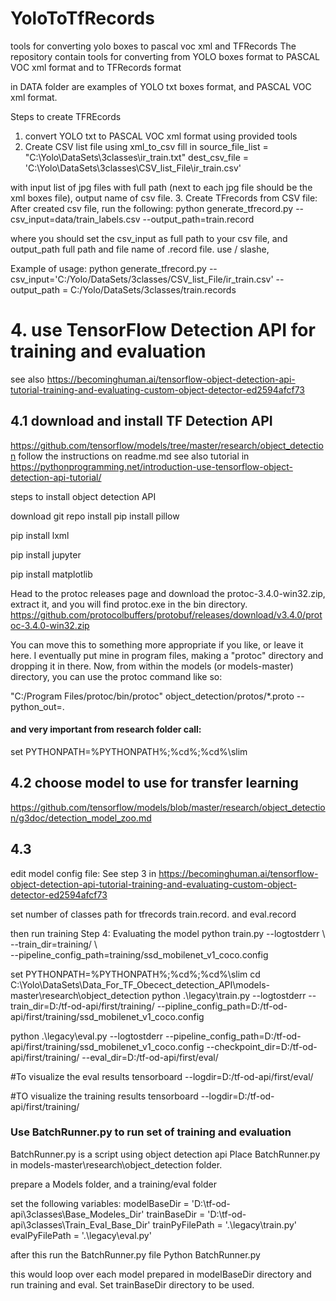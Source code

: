 # YoloToTfRecords
tools for converting yolo boxes to pascal voc xml and TFRecords
The repository contain tools for converting from YOLO boxes format to PASCAL VOC xml format and to TFRecords format

in DATA folder are examples of YOLO txt boxes format, and PASCAL VOC xml format.

Steps to create TFREcords
1. convert YOLO txt to PASCAL VOC xml format using provided tools
2. Create CSV list file using xml_to_csv 
  fill in 
   source_file_list = "C:\\Yolo\\DataSets\\3classes\\ir_train.txt"
  dest_csv_file = 'C:\\Yolo\\DataSets\\3classes\\CSV_list_File\\ir_train.csv'
  
  with input list of jpg files with full path (next to each jpg file should be the xml boxes file), output name of csv file.
3. Create TFrecords from CSV file:
  After created csv file, run the following:
  python generate_tfrecord.py --csv_input=data/train_labels.csv  --output_path=train.record
  
  where you should set the csv_input as full path to your csv file, and output_path full path and file name of .record file.
  use / slashe, 
  
  Example of usage:
   python generate_tfrecord.py --csv_input='C:/Yolo/DataSets/3classes/CSV_list_File/ir_train.csv' --output_path = C:/Yolo/DataSets/3classes/train.records
   
 # 4. use TensorFlow Detection API for training and evaluation 
 see also https://becominghuman.ai/tensorflow-object-detection-api-tutorial-training-and-evaluating-custom-object-detector-ed2594afcf73
  ## 4.1 download and install TF Detection API
  https://github.com/tensorflow/models/tree/master/research/object_detection
  follow the instructions on readme.md
  see also tutorial in https://pythonprogramming.net/introduction-use-tensorflow-object-detection-api-tutorial/
  
  steps to install object detection API
  
  download git repo
  install
  pip install pillow
  
  pip install lxml
  
  pip install jupyter
  
  pip install matplotlib
  
  Head to the protoc releases page and download the protoc-3.4.0-win32.zip, extract it, and you will find protoc.exe in the bin directory.
  https://github.com/protocolbuffers/protobuf/releases/download/v3.4.0/protoc-3.4.0-win32.zip
  
You can move this to something more appropriate if you like, or leave it here. I eventually put mine in program files, making a "protoc" directory and dropping it in there.
Now, from within the models (or models-master) directory, you can use the protoc command like so:

"C:/Program Files/protoc/bin/protoc" object_detection/protos/*.proto --python_out=.

#### and very important from research folder call:
  set PYTHONPATH=%PYTHONPATH%;%cd%;%cd%\slim
  
  ## 4.2 choose model to use for transfer learning
  https://github.com/tensorflow/models/blob/master/research/object_detection/g3doc/detection_model_zoo.md
  
  ## 4.3 
   edit model config file:
   See step 3 in https://becominghuman.ai/tensorflow-object-detection-api-tutorial-training-and-evaluating-custom-object-detector-ed2594afcf73
   
   set number of classes
   path for tfrecords train.record. and eval.record
   
   then run training Step 4: Evaluating the model
   python train.py --logtostderr \ 
       --train_dir=training/ \       
 --pipeline_config_path=training/ssd_mobilenet_v1_coco.config
 
 
 
 set PYTHONPATH=%PYTHONPATH%;%cd%;%cd%\slim
cd C:\Yolo\DataSets\Data_For_TF_Obecect_detection_API\models-master\research\object_detection
python .\legacy\train.py --logtostderr --train_dir=D:/tf-od-api/first/training/ --pipline_config_path=D:/tf-od-api/first/training/ssd_mobilenet_v1_coco.config

python .\legacy\eval.py    --logtostderr --pipeline_config_path=D:/tf-od-api/first/training/ssd_mobilenet_v1_coco.config   --checkpoint_dir=D:/tf-od-api/first/training/ --eval_dir=D:/tf-od-api/first/eval/

#To visualize the eval results
tensorboard --logdir=D:/tf-od-api/first/eval/

#TO visualize the training results
tensorboard --logdir=D:/tf-od-api/first/training/
 ### Use BatchRunner.py to run set of training and evaluation
 
 BatchRunner.py is a script using object detection api
 Place BatchRunner.py in models-master\research\object_detection folder.
 
 prepare a Models folder, and a training/eval folder
 
 set the following variables:
   modelBaseDir = 'D:\\tf-od-api\\3classes\\Base_Modeles_Dir'
  trainBaseDir = 'D:\\tf-od-api\\3classes\\Train_Eval_Base_Dir'
  trainPyFilePath = '.\\legacy\\train.py'
  evalPyFilePath = '.\\legacy\\eval.py'
  
  after this run the BatchRunner.py file
  Python BatchRunner.py
  
  this would loop over each model prepared in modelBaseDir directory
  and run training and eval.
  Set trainBaseDir directory to be used.
  
 
   
   
